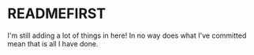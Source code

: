 # READMEFIRST
I'm still adding a lot of things in here! In no way does what I've committed mean that is all I have done.
